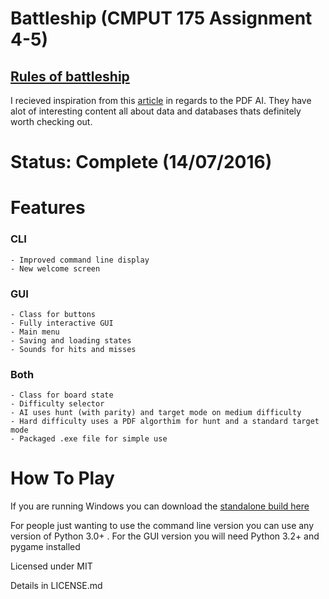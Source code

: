 # Battleship (CMPUT 175 Assignment 4-5)
  [Rules of battleship](https://en.wikipedia.org/wiki/Battleship_(game)#Description)
  ---
  I recieved inspiration from this [article](http://www.datagenetics.com/blog/december32011/) in regards to the PDF AI. They have alot of interesting content all about data and databases thats definitely worth checking out. 
  
# Status: Complete (14/07/2016)

# Features
  
### CLI
    - Improved command line display
    - New welcome screen
 
### GUI
    - Class for buttons
    - Fully interactive GUI
    - Main menu
    - Saving and loading states
    - Sounds for hits and misses
 
### Both
    - Class for board state 
    - Difficulty selector
    - AI uses hunt (with parity) and target mode on medium difficulty
    - Hard difficulty uses a PDF algorthim for hunt and a standard target mode
    - Packaged .exe file for simple use

# How To Play
If you are running Windows you can download the [standalone build here](https://github.com/Per-Plex/Battleship/releases)

For people just wanting to use the command line version you can use any version of Python 3.0+ . For the GUI version you will need Python 3.2+ and pygame installed

Licensed under MIT

Details in LICENSE.md
